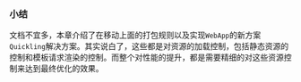 ### 小结

文档不宜多，本章介绍了在移动上面的打包规则以及实现`WebApp`的新方案`Quickling`解决方案。其实说白了，这些都是对资源的加载控制，包括静态资源的控制和模板请求渲染的控制。而整个对性能的提升，都是需要精细的对这些资源控制来达到最终优化的效果。